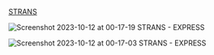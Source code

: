 [STRANS](https://overt-hook.surge.sh)

![Screenshot 2023-10-12 at 00-17-19 STRANS - EXPRESS](https://github.com/Adriano2607/Strans/assets/110434219/dc9270c7-d572-40b1-a41c-d15ba2b5dfdb)

![Screenshot 2023-10-12 at 00-17-03 STRANS - EXPRESS](https://github.com/Adriano2607/Strans/assets/110434219/e832ec03-d32c-44de-8fdc-6afffc687041)
